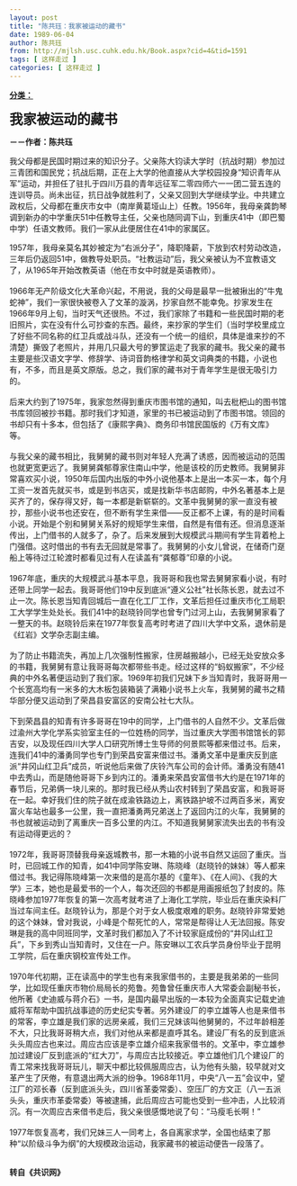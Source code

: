 ```yaml
---
layout: post
title: "陈共珏：我家被运动的藏书"
date: 1989-06-04
author: 陈共珏
from: http://mjlsh.usc.cuhk.edu.hk/Book.aspx?cid=4&tid=1591
tags: [ 这样走过 ]
categories: [ 这样走过 ]
---
```


<div style="margin: 15px 10px 10px 0px;">
 <div>
  <span id="ctl00_ContentPlaceHolder1_chapter1_SubjectLabel" style="font-weight:bold;text-decoration:underline;">
   分类：
  </span>
 </div>
 <p>
  <strong>
   <font size="5">
    我家被运动的藏书
   </font>
  </strong>
 </p>
 <p>
  <strong>
   －－作者：陈共珏
  </strong>
 </p>
 <p>
  我父母都是民国时期过来的知识分子。父亲陈大钧读大学时（抗战时期）参加过三青团和国民党；抗战后期，正在上大学的他直接从大学校园投身“知识青年从军”运动，并担任了驻扎于四川万县的青年远征军二零四师六一一团二营五连的连训导员。尚未出征，抗日战争就胜利了，父亲又回到大学继续学业。中共建立政权后，父母都在重庆市女中（南岸黄葛垭山上）任教。1956年，我母亲龚韵琴调到新办的中学重庆51中任教导主任，父亲也随同调下山，到重庆41中（即巴蜀中学）任语文教师。我们一家从此便居住在41中的家属区。
 </p>
 <p>
  1957年，我母亲莫名其妙被定为“右派分子”，降职降薪，下放到农村劳动改造，三年后仍返回51中，做教导处职员。“社教运动”后，我父亲被认为不宜教语文了，从1965年开始改教英语（他在市女中时就是英语教师）。
  <br/>
  <br/>
  1966年无产阶级文化大革命兴起，不用说，我的父母是最早一批被揪出的“牛鬼蛇神”，我们一家很快被卷入了文革的漩涡，抄家自然不能幸免。抄家发生在1966年9月上旬，当时天气还很热。不过，我们家除了书籍和一些民国时期的老旧照片，实在没有什么可抄查的东西。最终，来抄家的学生们（当时学校里成立了好些不同名称的红卫兵或战斗队，还没有一个统一的组织，具体是谁来抄的不清楚）撕毁了老照片，并用几只最大号的箩筐运走了我家的藏书。我父亲的藏书主要是些汉语文字学、修辞学、诗词音韵格律学和英文词典类的书籍，小说也有，不多，而且是英文原版。总之，我们家的藏书对于青年学生是很无吸引力的。
  <br/>
  <br/>
  后来大约到了1975年，我家忽然得到重庆市图书馆的通知，叫去枇杷山的图书馆书库领回被抄书籍。那时我们才知道，家里的书已被运动到了市图书馆。领回的书却只有十多本，但包括了《康熙字典》、商务印书馆民国版的《万有文库》等。
  <br/>
  <br/>
  与我父亲的藏书相比，我舅舅的藏书则对年轻人充满了诱惑，因而被运动的范围也就更宽更远了。我舅舅龚郁尊家住南山中学，他是该校的历史教师。我舅舅非常喜欢买小说，1950年后国内出版的中外小说他基本上是出一本买一本，每个月工资一发首先就买书，或是到书店买，或是找新华书店邮购，中外名著基本上是买齐了的，保存得又好，每一本都是新崭崭的。文革中我舅舅的家一直没有被抄，那些小说书也还安在，但不断有学生来借——反正都不上课，有的是时间看小说。开始是个别和舅舅关系好的规矩学生来借，自然是有借有还。但消息逐渐传出，上门借书的人就多了，杂了。后来发展到大规模武斗期间有学生背着枪上门强借。这时借出的书有去无回就是常事了。我舅舅的小女儿曾说，在储奇门趸船上等待过江轮渡时都看见过有人在读盖有“龚郁尊”印章的小说。
  <br/>
  <br/>
  1967年底，重庆的大规模武斗基本平息，我哥哥和我也常去舅舅家看小说，有时还带上同学一起去。我哥哥他们19中反到底派“遵义公社”社长陈长恩，就去过不止一次。陈长恩当知青回城后一直在化工厂工作，文革后担任过重庆市化工局职工大学学生处处长。我们41中的赵晓铃同学也曾专门过河上山，去我舅舅家看了一整天的书。赵晓铃后来在1977年恢复高考时考进了四川大学中文系，退休前是《红岩》文学杂志副主编。
  <br/>
  <br/>
  为了防止书籍流失，再加上几次强制性搬家，住房越搬越小，已经无处安放众多的书籍，我舅舅有意让我哥哥每次都带些书走。经过这样的“蚂蚁搬家”，不少经典的中外名著便运动到了我们家。1969年初我们兄妹下乡当知青时，我哥哥用一个长宽高均有一米多的大木板包装箱装了满箱小说书上火车，我舅舅的藏书之精华部分便又运动到了荣昌县安富区的安南公社七大队。
  <br/>
  <br/>
  下到荣昌县的知青有许多哥哥在19中的同学，上门借书的人自然不少。文革后做过渝州大学化学系实验室主任的一位姓杨的同学，当过重庆大学图书馆馆长的郭吉安，以及现任四川大学人口研究所博士生导师的何景熙等都来借过书。后来，连我们41中的潘勇同学也专门到荣昌安富来借过书。潘勇文革中是重庆反到底派“井冈山红卫兵”成员，听说他后来做了庆铃汽车公司的会计师。潘勇没有随41中去秀山，而是随他哥哥下乡到内江的。潘勇来荣昌安富借书大约是在1971年的春节后，兄弟俩一块儿来的。那时我已经从秀山农村转到了荣昌安富，和我哥哥在一起。幸好我们住的院子就在成渝铁路边上，离铁路护坡不过两百多米，离安富火车站也最多一公里，我一直把潘勇两兄弟送上了返回内江的火车，我舅舅的书也就被运动到了离重庆一百多公里的内江。不知道我舅舅家流失出去的书有没有运动得更远的？
  <br/>
  <br/>
  1972年，我哥哥顶替我母亲返城教书，那一木箱的小说书自然又运回了重庆。当时，已回城工作的知青，如41中同学陈安琳、陈晓峰（赵晓铃的妹妹）等人都来借过书。我记得陈晓峰第一次来借的是高尔基的《童年》、《在人间》、《我的大学》三本，她也是最爱书的一个人，每次还回的书都是用画报纸包了封皮的。陈晓峰参加1977年恢复的第一次高考就考进了上海化工学院，毕业后在重庆染料厂当过车间主任。赵晓铃认为，那是个对于女人极度艰难的职务。赵晓铃非常爱她的这个妹妹，曾对我说，小峰是个帮死忙的人，常常是帮得让人无法回报。陈安琳是我的高中同班同学，文革时我们都加入了不计较家庭成份的“井冈山红卫兵”，下乡到秀山当知青时，又住在一户。陈安琳以工农兵学员身份毕业于昆明工学院，后在重庆钢校宣传处工作。
  <br/>
  <br/>
  1970年代初期，正在读高中的学生也有来我家借书的，主要是我弟弟的一些同学，比如现任重庆市物价局局长的苑鲁。苑鲁曾任重庆市人大常委会副秘书长，他所著《史迪威与蒋介石》一书，是国内最早出版的一本较为全面真实记载史迪威将军帮助中国抗战事迹的历史纪实专著。另外建设厂的李立雄等人也是来借书的常客，李立雄是我们家的远房亲戚，我们三兄妹该叫他舅舅的，不过年龄相差不大，只比我哥哥稍大点，我们对他从来都是直呼其名。建设厂有名的反到底派头头周应古也来过。周应古应该是李立雄介绍来我家借书的。文革中，李立雄参加过建设厂反到底派的“红大刀”，与周应古比较接近。李立雄他们几个建设厂的青工常来找我哥哥玩儿，聊天中都比较佩服周应古，认为他有头脑，较早就对文革产生了厌倦，有意退出两大派的纷争。1968年11月，中央“八一五”会议中，望江厂的邓长春（反到底派头头，四川省革委常委）、空压厂的方文正（八一五派头头，重庆市革委常委）等被逮捕，此后周应古可能也受到一些冲击，人比较消沉。有一次周应古来借书走后，我父亲很感慨地说了句：“马瘦毛长啊！”
  <br/>
  <br/>
  1977年恢复高考，我们兄妹三人一同考上，各自离家求学，全国也结束了那种“以阶级斗争为纲”的大规模政治运动，我家藏书的被运动便告一段落了。
 </p>
 <p>
  <br/>
  <strong>
   转自《共识网》
  </strong>
 </p>
</div>

